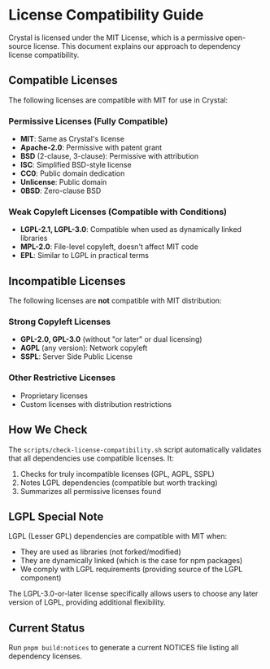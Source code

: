 # License Compatibility Guide

Crystal is licensed under the MIT License, which is a permissive open-source license. This document explains our approach to dependency license compatibility.

## Compatible Licenses

The following licenses are compatible with MIT for use in Crystal:

### Permissive Licenses (Fully Compatible)
- **MIT**: Same as Crystal's license
- **Apache-2.0**: Permissive with patent grant
- **BSD** (2-clause, 3-clause): Permissive with attribution
- **ISC**: Simplified BSD-style license
- **CC0**: Public domain dedication
- **Unlicense**: Public domain
- **0BSD**: Zero-clause BSD

### Weak Copyleft Licenses (Compatible with Conditions)
- **LGPL-2.1, LGPL-3.0**: Compatible when used as dynamically linked libraries
- **MPL-2.0**: File-level copyleft, doesn't affect MIT code
- **EPL**: Similar to LGPL in practical terms

## Incompatible Licenses

The following licenses are **not** compatible with MIT distribution:

### Strong Copyleft Licenses
- **GPL-2.0, GPL-3.0** (without "or later" or dual licensing)
- **AGPL** (any version): Network copyleft
- **SSPL**: Server Side Public License

### Other Restrictive Licenses
- Proprietary licenses
- Custom licenses with distribution restrictions

## How We Check

The `scripts/check-license-compatibility.sh` script automatically validates that all dependencies use compatible licenses. It:

1. Checks for truly incompatible licenses (GPL, AGPL, SSPL)
2. Notes LGPL dependencies (compatible but worth tracking)
3. Summarizes all permissive licenses found

## LGPL Special Note

LGPL (Lesser GPL) dependencies are compatible with MIT when:
- They are used as libraries (not forked/modified)
- They are dynamically linked (which is the case for npm packages)
- We comply with LGPL requirements (providing source of the LGPL component)

The LGPL-3.0-or-later license specifically allows users to choose any later version of LGPL, providing additional flexibility.

## Current Status

Run `pnpm build:notices` to generate a current NOTICES file listing all dependency licenses.